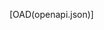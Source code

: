 <style>

    .operation-separator {

        visibility: hidden;

    }

</style>

[OAD(openapi.json)]